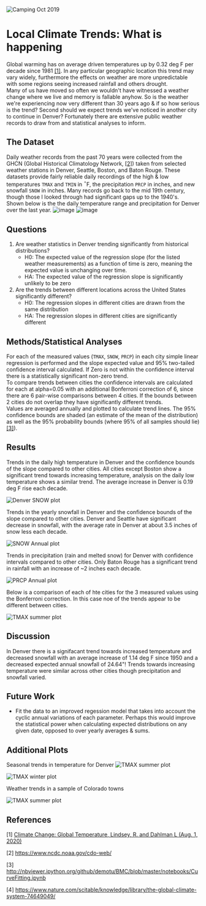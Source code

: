 ![Camping Oct 2019](Report_Images/Big_Meadows_RMNP_crop.png)

# Local Climate Trends: What is happening

Global warming has on average driven temperatures up by 0.32 deg F per decade since 1981 [[1]](#1).  In any particular geographic location this trend may vary widely, furthermore the effects on weather are more unpredictable with some regions seeing increased rainfall and others drought.  
Many of us have moved so often we wouldn't have witnessed a weather change where we live and memory is fallable anyhow.  So is the weather we're experiencing now very different than 30 years ago & if so how serious is the trend?  Second should we expect trends we've noticed in another city to continue in Denver?  Fortunately there are extensive public weather records to draw from and statistical analyses to inform.

## The Dataset
Daily weather records from the past 70 years were collected from the GHCN (Global Historical Climatology Network, [[2]](#2)) taken from selected weather stations in Denver, Seattle, Boston, and Baton Rouge. These datasets provide fairly reliable daily recordings of the high & low temperatures ```TMAX``` and ```TMIN``` in $^\circ$F, the precipitation ```PRCP``` in inches, and new snowfall ```SNOW``` in inches.  Many records go back to the mid 19th century, though those I looked through had significant gaps up to the 1940's.  
Shown below is the the daily temperature range and precipitation for Denver over the last year.
![image](images/Temp_2020.png)
![image](images/Prec_2020.png)


## Questions
1. Are weather statistics in Denver trending significantly from historical distributions?
    - H0:  The expected value of the regression slope (for the listed weather measurements) as a function of time is zero, meaning the expected value is unchanging over time.
    - HA: The expected value of the regression slope is significantly unlikely to be zero
2. Are the trends between different locations across the United States significantly different?
    - H0:  The regression slopes in different cities are drawn from the same distribution
    - HA:  The regression slopes in different cities are significantly different
## Methods/Statistical Analyses
For each of the measured values (```TMAX```, ```SNOW```, ```PRCP```) in each city simple linear regression is performed and the slope expected value and 95% two-tailed confidence interval calculated.  If Zero is not within the confidence interval there is a statistically significant non-zero trend.  
To compare trends between cities the confidence intervals are calculated for each at alpha=0.05 with an additional Bonferroni correction of 6, since there are 6 pair-wise comparisons between 4 cities.  If the bounds between 2 cities do not overlap they have significantly different trends.  
Values are averaged annually and plotted to calculate trend lines.  The 95% confidence bounds are shaded (an estimate of the mean of the distribution) as well as the 95% probability bounds (where 95% of all samples should lie) [[3]](#3)).

## Results

Trends in the daily high temperature in Denver and the confidence bounds of the slope compared to other cities.  All cities except Boston show a significant trend towards increasing temperature, analysis on the daily low temperature shows a similar trend.  The average increase in Denver is 0.19 deg F rise each decade.

![Denver SNOW plot](src/Denver_TMAX_annual_both.png)

Trends in the yearly snowfall in Denver and the confidence bounds of the slope compared to other cities.  Denver and Seattle have significant decrease in snowfall, with the average rate in Denver at about 3.5 inches of snow less each decade.

![SNOW Annual plot](src/Denver_SNOW_annual_both.png)

Trends in precipitation (rain and melted snow) for Denver with confidence intervals compared to other cities.  Only Baton Rouge has a significant trend in rainfall with an increase of ~2 inches each decade.

![PRCP Annual plot](src/Denver_PRCP_annual_both.png)

Below is a comparison of each of hte cities for the 3 measured values using the Bonferroni correction.  In this case noe of the trends appear to be different between cities.  

![TMAX summer plot](src/US_intervals_bonferroni.png)

## Discussion
In Denver there is a signifacant trend towards increased temperature and decreased snowfall with an average increase of 1.14 deg F since 1950 and a decreased expected annual snowfall of 24.64"!  Trends towards increasing temperature were similar across other cities though precipitation and snowfall varied.

## Future Work
- Fit the data to an improved regession model that takes into account the cyclic annual variations of each parameter.  Perhaps this would improve the statistical power when calculating expected distributions on any given date, opposed to over yearly averages & sums.

## Additional Plots
Seasonal trends in temperature for Denver
![TMAX summer plot](src/Denver_TMAX_summer_both.png)

![TMAX winter plot](src/Denver_TMAX_winter_both.png)

Weather trends in a sample of Colorado towns

![TMAX summer plot](src/Colorado_intervals_bonferroni.png)



## References
<a id="1">[1]</a> 
[Climate Change: Global Temperature, Lindsey, R. and Dahlman L (Aug. 1, 2020)]('https://www.climate.gov/news-features/understanding-climate/climate-change-global-temperature)

<a id="2">[2]</a> 
https://www.ncdc.noaa.gov/cdo-web/

<a id="3">[3]</a> 
http://nbviewer.ipython.org/github/demotu/BMC/blob/master/notebooks/CurveFitting.ipynb

<a id="4">[4]</a> 
https://www.nature.com/scitable/knowledge/library/the-global-climate-system-74649049/


